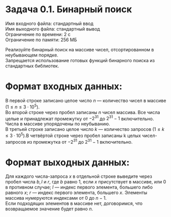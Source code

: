 # Задача 0.1. Бинарный поиск
Имя входного файла: стандартный ввод\
Имя выходного файла: стандартный вывод\
Ограничение по времени: 2 с\
Ограничение по памяти: 256 МБ
        
Реализуйте бинарный поиск на массиве чисел, отсортированном в неубывающем порядке.\
Запрещается использование готовых функций бинарного поиска из стандартных библиотек.

# Формат входных данных:

В первой строке записано целое число $n$ — количество чисел в массиве $(1 ≤ n ≤ 3⋅10^5)$.\
Во второй строке через пробел записаны $n$ чисел массива. Все числа целые и принадлежат промежутку от $-2^{31}$ до $2^{31} - 1$ включительно. Числа в массиве упорядочены по неубыванию.\
В третьей строке записано целое число $k$ — количество запросов $(1 ≤ k ≤ 3⋅10^5)$.В четвёртой строке через пробел записаны k целых чисел-запросов из промежутка от $-2^{31}$ до $2^{31} - 1$ включительно.

# Формат выходных данных:

Для каждого числа-запроса $x$ в отдельной строке выведите через пробел числа $b, l$ и $r$, где $b$ равно $1$, если $x$ присутствует в массиве, или $0$ в противном случае; $l$ — индекс первого элемента, большего либо равного $x$; $r$ — индекс первого элемента, большего $x$. Элементы массива нумеруются индексами от $0$ до $n - 1$.\
Если подходящих элементов в массиве нет, договоримся, что возвращаемое значение будет равно $n$.
